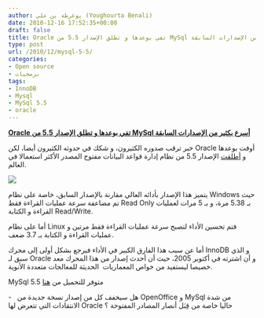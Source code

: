 ```yaml
---
author: يوغرطة بن علي (Youghourta Benali)
date: 2010-12-16 17:52:35+00:00
draft: false
title: Oracle تفي بوعدها و تطلق الإصدار 5.5 من MySql أسرع بكثير من الإصدارات السابقة
type: post
url: /2010/12/mysql-5-5/
categories:
- Open source
- برمجيات
tags:
- InnoDB
- Mysql
- MySql 5.5
- oracle
---
```


[**Oracle تفي بوعدها و تطلق الإصدار 5.5 من MySql أسرع بكثير من الإصدارات السابقة**](https://www.it-scoop.com/2010/12/mysql-5-5/)


خبر ترقب صدوره الكثيرون، و شكك في حدوثه الكثيرون أيضا، لكن Oracle أوفت بوعدها و [أطلقت](http://www.oracle.com/us/corporate/press/195726) الإصدار 5.5 من نظام إدارة قواعد البيانات مفتوح المصدر الأكثر استعمالا في العالم.

[![](https://www.it-scoop.com/wp-content/uploads/2010/09/MySql-logo.jpg)
](https://www.it-scoop.com/2010/12/mysql-5-5/)

يتميز هذا الإصدار بأدائه العالي مقارنة بالإصدار السابق، خاصة على نظام Windows حيث تم مضاعفة سرعة عمليات القراءة فقط Read Only بـ 5.38 مرة، و بـ 5 مرات لعمليات القراءة و الكتابة Read/Write.

أما على نظام Linux فتم تحسين الأداء لتصبح سرعة عمليات القراءة فقط مرتين و عمليات القراءة و الكتابة بـ 3.7 ضعف.

أما عن سبب هذا الفارق الكبير في الأداء فيرجع بشكل أولى إلى محرك InnoDB و الذي سبق لـ Oracle و أن اشترته في أكتوبر 2005، حيث أن أحدث إصدار من هذا المحرك معد خصيصا ليستفيد من خواص المعماريات  الحديثة للمعالجات متعددة الأنوية.

MySql 5.5 متوفر للتحميل من [هنا](http://www.mysql.com/downloads/)

-   هل سيخفف كل من إصدار نسخة جديدة من OpenOffice و MySql من شدة الانتقادات التي تتعرض لها Oracle حاليا خاصة من قِبَل أنصار المصادر المفتوحة ؟
